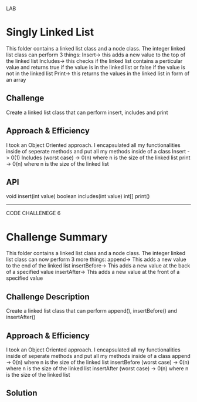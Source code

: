 LAB
# Singly Linked List
<!-- Short summary or background information -->
This folder contains a linked list class and a node class. The integer linked list class can perform 3 things:
Insert-> this adds a new value to the top of the linked list
Includes-> this checks if the linked list contains a perticular value and returns true if the value is in the linked list or false if the value is not in the linked list
Print-> this returns the values in the linked list in form of an array

## Challenge
<!-- Description of the challenge -->
Create a linked list class that can perform insert, includes and print

## Approach & Efficiency
<!-- What approach did you take? Why? What is the Big O space/time for this approach? -->
I took an Object Oriented approach. I encapsulated all my functionalities inside of seperate methods and put all my methods inside of a class
Insert -> 0(1)
Includes (worst case) -> 0(n) where n is the size of the linked list
print -> 0(n) where n is the size of the linked list

## API
<!-- Description of each method publicly available to your Linked List -->
void insert(int value)
boolean includes(int value)
int[] print()



------------------------------------------------------------------------------------------------------------------------------
CODE CHALLENEGE 6
# Challenge Summary
<!-- Short summary or background information -->
This folder contains a linked list class and a node class. The integer linked list class can now perform 3 more things:
append-> This adds a new value to the end of the linked list
insertBefore-> This adds a new value at the back of a specified value
insertAfter-> This adds a new value at the front of a specified value

## Challenge Description
<!-- Description of the challenge -->
Create a linked list class that can perform append(), insertBefore() and insertAfter()

## Approach & Efficiency
<!-- What approach did you take? Why? What is the Big O space/time for this approach? -->
I took an Object Oriented approach. I encapsulated all my functionalities inside of seperate methods and put all my methods inside of a class
append -> 0(n) where n is the size of the linked list
insertBefore (worst case) -> 0(n) where n is the size of the linked list
insertAfter (worst case) -> 0(n) where n is the size of the linked list

## Solution
<!-- Embedded whiteboard image -->
